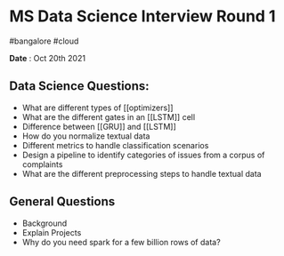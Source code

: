 # MS Data Science Interview Round 1

#bangalore #cloud 

__Date__ : Oct 20th 2021

## Data Science Questions:
- What are different types of [[optimizers]]
- What are the different gates in an [[LSTM]] cell
- Difference between [[GRU]] and [[LSTM]]
- How do you normalize textual data
- Different metrics to handle classification scenarios
- Design a pipeline to identify categories of issues from a corpus of complaints
- What are the different preprocessing steps to handle textual data

## General Questions
- Background
- Explain Projects
- Why do you need spark for a few billion rows of data?